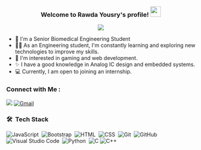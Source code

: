 
<h3 align="center">
  Welcome to Rawda Yousry's profile!
  <img src="https://media.giphy.com/media/hvRJCLFzcasrR4ia7z/giphy.gif" width="28">
</h3>

<!-- Typing SVG by DenverCoder1 - https://github.com/DenverCoder1/readme-typing-svg -->
<p align="center">
  <a href="https://github.com/DenverCoder1/readme-typing-svg"><img src="https://readme-typing-svg.herokuapp.com/?lines=Biomedical-Enginnering%20Student;Always%20learning%20new%20things&font=Fira%20Code&center=true&width=440&height=45&color=f75c7e&vCenter=true&size=22"></a>
</p> 

- 🏢 I'm a Senior Biomedical Engineering Student
- 👨‍💻 As an Engineering student, I'm constantly learning and exploring new technologies to improve my skills.
- 💬 I'm interested in gaming and web development.
- ✨ I have a good knowledge in Analog IC design and embedded systems.
- 💻 Currently, I am open to joining an internship.

### Connect with Me :

<a href="https://www.linkedin.com/in/rawda-yousry-379a02235" target="_blank"><img src="https://img.shields.io/badge/-Rawda%20Yousry-0077B5?style=for-the-badge&logo=Linkedin&logoColor=white"/></a> <a href="mailto:rawdayousry22@gmail.com" target="_blank"><img src="https://img.shields.io/badge/-Gmail-D14836?style=for-the-badge&logo=Gmail&logoColor=white" alt="Gmail"></a>


### 🛠 &nbsp;Tech Stack
![JavaScript](https://img.shields.io/badge/-JavaScript-05122A?style=flat&logo=javascript)&nbsp;
![Bootstrap](https://img.shields.io/badge/-Bootstrap-05122A?style=flat&logo=bootstrap&logoColor=563D7C)&nbsp;
![HTML](https://img.shields.io/badge/-HTML-05122A?style=flat&logo=HTML5)&nbsp;
![CSS](https://img.shields.io/badge/-CSS-05122A?style=flat&logo=CSS3&logoColor=1572B6)&nbsp;
![Git](https://img.shields.io/badge/-Git-05122A?style=flat&logo=git)&nbsp;
![GitHub](https://img.shields.io/badge/-GitHub-05122A?style=flat&logo=github)&nbsp;
![Visual Studio Code](https://img.shields.io/badge/-Visual%20Studio%20Code-05122A?style=flat&logo=visual-studio-code&logoColor=007ACC)&nbsp;
![Python](https://img.shields.io/badge/-Python%20-05122A?style=flat&logo=python)&nbsp;
![C](https://img.shields.io/badge/-C-000000?style=flat&logo=C&logoColor=white)
![C++](https://img.shields.io/badge/-C%2B%2B-000000?style=flat&logo=C%2B%2B&logoColor=white)







